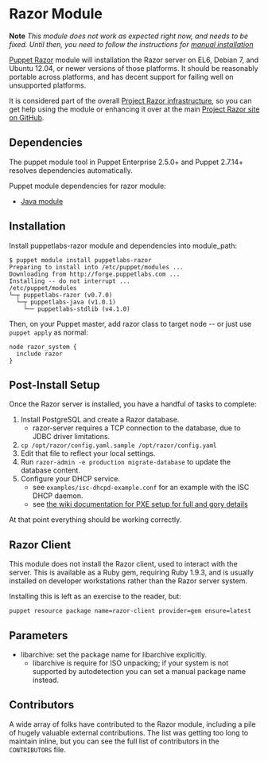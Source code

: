 # Razor Module

**Note** _This module does not work as expected right now, and needs to be fixed. Until then, you need to follow the instructions for [manual installation](https://github.com/puppetlabs/razor-server/wiki/Installation)_

[Puppet Razor][razor] module will installation the Razor server on EL6, Debian
7, and Ubuntu 12.04, or newer versions of those platforms.  It should be
reasonably portable across platforms, and has decent support for failing well
on unsupported platforms.

It is considered part of the overall [Project Razor infrastructure][razor], so
you can get help using the module or enhancing it over at the main
[Project Razor site on GitHub][razor].

[razor]: https://github.com/puppetlabs/razor-server

## Dependencies

The puppet module tool in Puppet Enterprise 2.5.0+ and Puppet 2.7.14+ resolves dependencies automatically.

Puppet module dependencies for razor module:

* [Java module](http://forge.puppetlabs.com/puppetlabs/java)

## Installation

Install puppetlabs-razor module and dependencies into module_path:

    $ puppet module install puppetlabs-razor
    Preparing to install into /etc/puppet/modules ...
    Downloading from http://forge.puppetlabs.com ...
    Installing -- do not interrupt ...
    /etc/puppet/modules
    └─┬ puppetlabs-razor (v0.7.0)
      └─┬ puppetlabs-java (v1.0.1)
        └── puppetlabs-stdlib (v4.1.0)

Then, on your Puppet master, add razor class to target node -- or just use `puppet apply` as normal:

    node razor_system {
      include razor
    }


## Post-Install Setup

Once the Razor server is installed, you have a handful of tasks to complete:

1. Install PostgreSQL and create a Razor database.
   - razor-server requires a TCP connection to the database, due to JDBC driver limitations.
2. `cp /opt/razor/config.yaml.sample /opt/razor/config.yaml`
3. Edit that file to reflect your local settings.
4. Run `razor-admin -e production migrate-database` to update the database content.
5. Configure your DHCP service.
   - see `examples/isc-dhcpd-example.conf` for an example with the ISC DHCP daemon.
   - see [the wiki documentation for PXE setup for full and gory details](https://github.com/puppetlabs/razor-server/wiki/Installation#wiki-pxe)

At that point everything should be working correctly.


## Razor Client

This module does not install the Razor client, used to interact with the
server.  This is available as a Ruby gem, requiring Ruby 1.9.3, and is usually
installed on developer workstations rather than the Razor server system.

Installing this is left as an exercise to the reader, but:

    puppet resource package name=razor-client provider=gem ensure=latest


## Parameters

* libarchive: set the package name for libarchive explicitly.
  - libarchive is require for ISO unpacking; if your system is not supported by autodetection you can set a manual package name instead.


## Contributors

A wide array of folks have contributed to the Razor module, including a pile
of hugely valuable external contributions.  The list was getting too long to maintain inline, but you can see the full list of contributors in the `CONTRIBUTORS` file.
